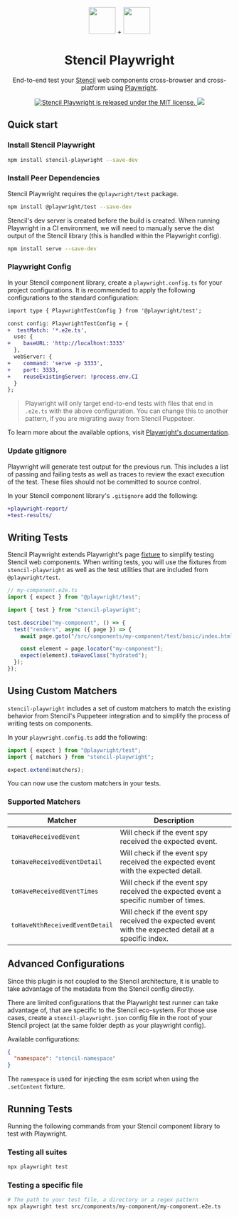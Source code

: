 <p align="center">
  <img src="https://github.com/sean-perkins/stencil-playwright/blob/main/.github/assets/stencil-logo.png?raw=true" width="60" />
  +
  <img src="https://github.com/sean-perkins/stencil-playwright/blob/main/.github/assets/playwright-logo.svg?raw=true" width="60">
</p>

<h1 align="center">
  Stencil Playwright
</h1>

<p align="center">
  End-to-end test your <a href="https://stenciljs.com/">Stencil</a> web components cross-browser and cross-platform using <a href="https://playwright.dev/">Playwright</a>.
</p>

<p align="center">
  <a href="https://github.com/sean-perkins/stencil-playwright/blob/main/LICENSE">
    <img src="https://img.shields.io/badge/license-MIT-blue.svg" alt="Stencil Playwright is released under the MIT license." />
  </a>
  <a href="https://app.netlify.com/sites/stencil-playwright/deploys" alt="Netlify Status">
    <img src="https://api.netlify.com/api/v1/badges/bfcc2fbd-34d4-4315-8815-0b0b53aca606/deploy-status" />
  </a>
</p>

## Quick start

### Install Stencil Playwright

```bash
npm install stencil-playwright --save-dev
```

### Install Peer Dependencies

Stencil Playwright requires the `@playwright/test` package.

```bash
npm install @playwright/test --save-dev
```

Stencil's dev server is created before the build is created. When running Playwright in a CI environment, we will need to manually serve the dist output of the Stencil library (this is handled within the Playwright config).

```bash
npm install serve --save-dev
```

### Playwright Config

In your Stencil component library, create a `playwright.config.ts` for your project configurations. It is recommended to apply the following configurations to the standard configuration:

```diff
import type { PlaywrightTestConfig } from '@playwright/test';

const config: PlaywrightTestConfig = {
+  testMatch: '*.e2e.ts',
  use: {
+    baseURL: 'http://localhost:3333'
  },
  webServer: {
+    command: 'serve -p 3333',
+    port: 3333,
+    reuseExistingServer: !process.env.CI
  }
};
```

> Playwright will only target end-to-end tests with files that end in `.e2e.ts` with the above configuration. You can change this to another pattern, if you are migrating away from Stencil Puppeteer.

To learn more about the available options, visit [Playwright's documentation](https://playwright.dev/docs/test-configuration#global-configuration).

### Update gitignore

Playwright will generate test output for the previous run. This includes a list of passing and failing tests as well as traces to review the exact execution of the test. These files should not be committed to source control.

In your Stencil component library's `.gitignore` add the following:

```diff
+playwright-report/
+test-results/
```

## Writing Tests

Stencil Playwright extends Playwright's page [fixture](https://playwright.dev/docs/api/class-fixtures) to simplify testing Stencil web components. When writing tests, you will use the fixtures from `stencil-playwright` as well as the test utilities that are included from `@playwright/test`.

```ts
// my-component.e2e.ts
import { expect } from "@playwright/test";

import { test } from "stencil-playwright";

test.describe("my-component", () => {
  test("renders", async ({ page }) => {
    await page.goto("/src/components/my-component/test/basic/index.html");

    const element = page.locator("my-component");
    expect(element).toHaveClass("hydrated");
  });
});
```

## Using Custom Matchers

`stencil-playwright` includes a set of custom matchers to match the existing behavior from Stencil's Puppeteer integration and to simplify the process of writing tests on components.

In your `playwright.config.ts` add the following:

```ts
import { expect } from "@playwright/test";
import { matchers } from "stencil-playwright";

expect.extend(matchers);
```

You can now use the custom matchers in your tests.

### Supported Matchers

| Matcher                        | Description                                                                                           |
| ------------------------------ | ----------------------------------------------------------------------------------------------------- |
| `toHaveReceivedEvent`          | Will check if the event spy received the expected event.                                              |
| `toHaveReceivedEventDetail`    | Will check if the event spy received the expected event with the expected detail.                     |
| `toHaveReceivedEventTimes`     | Will check if the event spy received the expected event a specific number of times.                   |
| `toHaveNthReceivedEventDetail` | Will check if the event spy received the expected event with the expected detail at a specific index. |

## Advanced Configurations

Since this plugin is not coupled to the Stencil architecture, it is unable to take advantage of the metadata from the Stencil config directly.

There are limited configurations that the Playwright test runner can take advantage of, that are specific to the Stencil eco-system. For those use cases, create a `stencil-playwright.json` config file in the root of your Stencil project (at the same folder depth as your playwright config).

Available configurations:

```json
{
  "namespace": "stencil-namespace"
}
```

The `namespace` is used for injecting the esm script when using the `.setContent` fixture.

## Running Tests

Running the following commands from your Stencil component library to test with Playwright.

### Testing all suites

```bash
npx playwright test
```

### Testing a specific file

```bash
# The path to your test file, a directory or a regex pattern
npx playwright test src/components/my-component/my-component.e2e.ts
```

